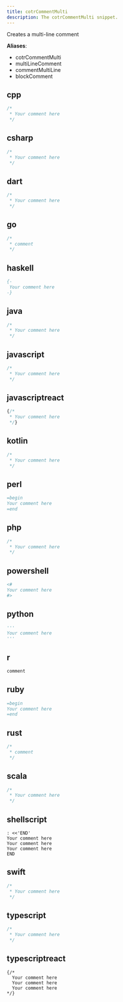 ```yaml
---
title: cotrCommentMulti
description: The cotrCommentMulti snippet.
---
```


Creates a multi-line comment

**Aliases**:
- cotrCommentMulti
- multiLineComment
- commentMultiLine
- blockComment

## cpp
```cpp
/*
 * Your comment here
 */
```

## csharp
```csharp
/*
 * Your comment here
 */
```

## dart
```dart
/*
 * Your comment here
 */
```

## go
```go
/*
 * comment
 */
```

## haskell
```haskell
{-
 Your comment here
-}
```

## java
```java
/*
 * Your comment here
 */
```

## javascript
```javascript
/*
 * Your comment here
 */
```

## javascriptreact
```javascriptreact
{/*
 * Your comment here
 */}
```

## kotlin
```kotlin
/*
 * Your comment here
 */
```

## perl
```perl
=begin
Your comment here
=end
```

## php
```php
/*
 * Your comment here
 */
```

## powershell
```powershell
<#
Your comment here
#>
```

## python
```python
'''
Your comment here
'''
```

## r
```r
comment
```

## ruby
```ruby
=begin
Your comment here
=end
```

## rust
```rust
/*
 * comment
 */
```

## scala
```scala
/*
 * Your comment here
 */
```

## shellscript
```shellscript
: <<'END'
Your comment here
Your comment here
Your comment here
END
```

## swift
```swift
/*
 * Your comment here
 */
```

## typescript
```typescript
/*
 * Your comment here
 */
```

## typescriptreact
```typescriptreact
{/*
  Your comment here
  Your comment here
  Your comment here
*/}
```

